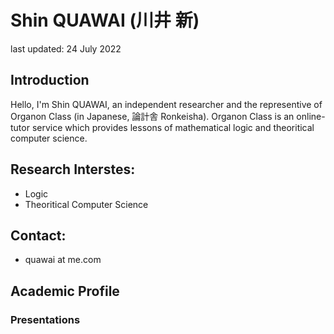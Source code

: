 # Shin QUAWAI (川井 新)

 last updated: 24 July 2022

## Introduction

Hello, I'm Shin QUAWAI,
an independent researcher and the representive of Organon Class (in Japanese, 論計舎 Ronkeisha).
Organon Class is an online-tutor service 
which provides lessons of mathematical logic and theoritical computer science.



## Research Interstes:

 * Logic
 * Theoritical Computer Science


## Contact:

 * quawai at me.com


## Academic Profile

### Presentations 


